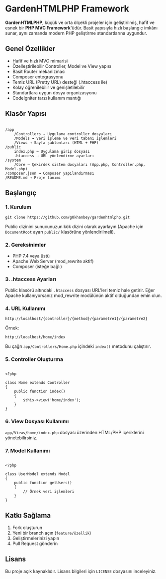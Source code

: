 
<h1>GardenHTMLPHP Framework</h1>

<p><strong>GardenHTMLPHP</strong>, küçük ve orta ölçekli projeler için geliştirilmiş, hafif ve esnek bir <strong>PHP MVC Framework</strong>'üdür. Basit yapısıyla hızlı başlangıç imkânı sunar, aynı zamanda modern PHP geliştirme standartlarına uygundur.</p>

<h2>Genel Özellikler</h2>

<ul>
<li>Hafif ve hızlı MVC mimarisi</li>
<li>Özelleştirilebilir Controller, Model ve View yapısı</li>
<li>Basit Router mekanizması</li>
<li>Composer entegrasyonu</li>
<li>Temiz URL (Pretty URL) desteği (.htaccess ile)</li>
<li>Kolay öğrenilebilir ve genişletilebilir</li>
<li>Standartlara uygun dosya organizasyonu</li>
<li>CodeIgniter tarzı kullanım mantığı</li>
</ul>

<h2>Klasör Yapısı</h2>

<pre><code>
/app
    /Controllers → Uygulama controller dosyaları
    /Models → Veri işleme ve veri tabanı işlemleri
    /Views → Sayfa şablonları (HTML + PHP)
/public
    index.php → Uygulama giriş dosyası
    .htaccess → URL yönlendirme ayarları
/system
    /Core → Çekirdek sistem dosyaları (App.php, Controller.php, Model.php)
/composer.json → Composer yapılandırması
/README.md → Proje tanımı
</code></pre>

<h2>Başlangıç</h2>

<h3>1. Kurulum</h3>

<pre><code>git clone https://github.com/g0khanbey/gardenhtmlphp.git</code></pre>

<p>Public dizinini sunucunuzun kök dizini olarak ayarlayın (Apache için <code>DocumentRoot</code> ayarı <code>public/</code> klasörüne yönlendirilmeli).</p>

<h3>2. Gereksinimler</h3>

<ul>
<li>PHP 7.4 veya üstü</li>
<li>Apache Web Server (mod_rewrite aktif)</li>
<li>Composer (isteğe bağlı)</li>
</ul>

<h3>3. .htaccess Ayarları</h3>

<p>Public klasörü altındaki <code>.htaccess</code> dosyası URL'leri temiz hale getirir. Eğer Apache kullanıyorsanız mod_rewrite modülünün aktif olduğundan emin olun.</p>

<h3>4. URL Kullanımı</h3>

<pre><code>http://localhost/{controller}/{method}/{parametre1}/{parametre2}</code></pre>

<p>Örnek:</p>

<pre><code>http://localhost/home/index</code></pre>

<p>Bu çağrı <code>app/Controllers/Home.php</code> içindeki <code>index()</code> metodunu çalıştırır.</p>

<h3>5. Controller Oluşturma</h3>

<pre><code>
&lt;?php

class Home extends Controller
{
    public function index()
    {
        $this-&gt;view('home/index');
    }
}
</code></pre>

<h3>6. View Dosyası Kullanımı</h3>

<p><code>app/Views/home/index.php</code> dosyası üzerinden HTML/PHP içeriklerini yönetebilirsiniz.</p>

<h3>7. Model Kullanımı</h3>

<pre><code>
&lt;?php

class UserModel extends Model
{
    public function getUsers()
    {
        // Örnek veri işlemleri
    }
}
</code></pre>

<h2>Katkı Sağlama</h2>

<ol>
<li>Fork oluşturun</li>
<li>Yeni bir branch açın (<code>feature/özellik</code>)</li>
<li>Geliştirmelerinizi yapın</li>
<li>Pull Request gönderin</li>
</ol>

<h2>Lisans</h2>

<p>Bu proje açık kaynaklıdır. Lisans bilgileri için <code>LICENSE</code> dosyasını inceleyiniz.</p>
